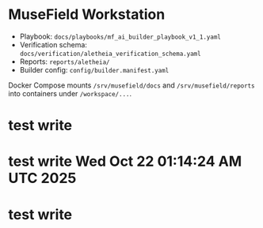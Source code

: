 # MuseField Workstation

- Playbook: `docs/playbooks/mf_ai_builder_playbook_v1_1.yaml`
- Verification schema: `docs/verification/aletheia_verification_schema.yaml`
- Reports: `reports/aletheia/`
- Builder config: `config/builder.manifest.yaml`

Docker Compose mounts `/srv/musefield/docs` and `/srv/musefield/reports` into containers under `/workspace/...`.
# test write
# test write Wed Oct 22 01:14:24 AM UTC 2025
# test write
